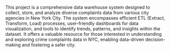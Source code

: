 This project is a comprehensive data warehouse system designed to collect, store, and analyze diverse complaints data from various city agencies in New York City. The system encompasses efficient ETL (Extract, Transform, Load) processes, user-friendly dashboards for data visualization, and tools to identify trends, patterns, and insights within the dataset. It offers a valuable resource for those interested in understanding and exploring crime complaints data in NYC, enabling data-driven decision-making and fostering a safer city.
